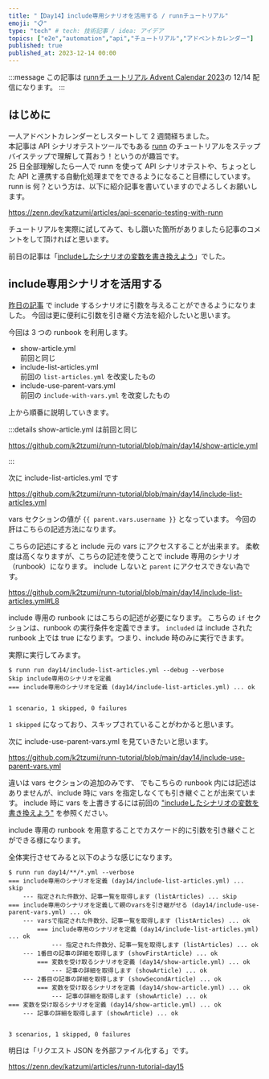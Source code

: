 ```yaml
---
title: "【Day14】include専用シナリオを活用する / runnチュートリアル"
emoji: "📋"
type: "tech" # tech: 技術記事 / idea: アイデア
topics: ["e2e","automation","api","チュートリアル","アドベントカレンダー"]
published: true
published_at: 2023-12-14 00:00
---
```


:::message
この記事は [runnチュートリアル Advent Calendar 2023](https://qiita.com/advent-calendar/2023/runn-tutorial)の 12/14 配信になります。
:::

## はじめに

一人アドベントカレンダーとしスタートして 2 週間経ちました。  
本記事は API シナリオテストツールでもある [runn](https://github.com/k1LoW/runn) のチュートリアルをステップバイステップで理解して貰おう！というのが趣旨です。  
25 日全部理解したら一人で runn を使って API シナリオテストや、ちょっとした API と連携する自動化処理までをできるようになること目標にしています。  
runn is 何？という方は、以下に紹介記事を書いていますのでよろしくお願いします。

https://zenn.dev/katzumi/articles/api-scenario-testing-with-runn

チュートリアルを実際に試してみて、もし躓いた箇所がありましたら記事のコメントをして頂ければと思います。

前日の記事は「[includeしたシナリオの変数を書き換えよう](https://zenn.dev/katzumi/articles/runn-tutorial-day13)」でした。

## include専用シナリオを活用する

[昨日の記事](https://zenn.dev/katzumi/articles/runn-tutorial-day13) で include するシナリオに引数を与えることができるようになりました。 
今回は更に便利に引数を引き継ぐ方法を紹介したいと思います。

今回は 3 つの runbook を利用します。

* show-article.yml  
前回と同じ
* include-list-articles.yml  
前回の `list-articles.yml` を改変したもの
* include-use-parent-vars.yml  
前回の `include-with-vars.yml` を改変したもの

上から順番に説明していきます。

:::details show-article.yml は前回と同じ

https://github.com/k2tzumi/runn-tutorial/blob/main/day14/show-article.yml

:::

次に include-list-articles.yml です

https://github.com/k2tzumi/runn-tutorial/blob/main/day14/include-list-articles.yml

vars セクションの値が `{{ parent.vars.username }}` となっています。
今回の肝はこちらの記述方法になります。

こちらの記述にすると include 元の vars にアクセスすることが出来ます。
柔軟度は高くなりますが、こちらの記述を使うことで include 専用のシナリオ（runbook）になります。
include しないと `parent` にアクセスできない為です。

https://github.com/k2tzumi/runn-tutorial/blob/main/day14/include-list-articles.yml#L8

include 専用の runbook にはこちらの記述が必要になります。
こちらの `if` セクションは、runbook の実行条件を定義できます。
`included` は include された runbook 上では true になります。つまり、include 時のみに実行できます。

実際に実行してみます。

```console
$ runn run day14/include-list-articles.yml --debug --verbose
Skip include専用のシナリオを定義
=== include専用のシナリオを定義 (day14/include-list-articles.yml) ... ok


1 scenario, 1 skipped, 0 failures
```

`1 skipped` になっており、スキップされていることがわかると思います。

次に include-use-parent-vars.yml を見ていきたいと思います。

https://github.com/k2tzumi/runn-tutorial/blob/main/day14/include-use-parent-vars.yml

違いは vars セクションの追加のみです、
でもこちらの runbook 内には記述はありませんが、include 時に vars を指定しなくても引き継ぐことが出来ています。
include 時に vars を上書きするには前回の ["includeしたシナリオの変数を書き換えよう"](https://zenn.dev/katzumi/articles/runn-tutorial-day13) を参照ください。

include 専用の runbook を用意することでカスケード的に引数を引き継ぐことができる様になります。

全体実行させてみると以下のような感じになります。

```console
$ runn run day14/**/*.yml --verbose        
=== include専用のシナリオを定義 (day14/include-list-articles.yml) ... skip
    --- 指定された件数分、記事一覧を取得します (listArticles) ... skip
=== include専用のシナリオを定義して親のvarsを引き継がせる (day14/include-use-parent-vars.yml) ... ok
    --- varsで指定された件数分、記事一覧を取得します (listArticles) ... ok
        === include専用のシナリオを定義 (day14/include-list-articles.yml) ... ok
            --- 指定された件数分、記事一覧を取得します (listArticles) ... ok
    --- 1番目の記事の詳細を取得します (showFirstArticle) ... ok
        === 変数を受け取るシナリオを定義 (day14/show-article.yml) ... ok
            --- 記事の詳細を取得します (showArticle) ... ok
    --- 2番目の記事の詳細を取得します (showSecondArticle) ... ok
        === 変数を受け取るシナリオを定義 (day14/show-article.yml) ... ok
            --- 記事の詳細を取得します (showArticle) ... ok
=== 変数を受け取るシナリオを定義 (day14/show-article.yml) ... ok
    --- 記事の詳細を取得します (showArticle) ... ok


3 scenarios, 1 skipped, 0 failures
```

明日は「リクエスト JSON を外部ファイル化する」です。

https://zenn.dev/katzumi/articles/runn-tutorial-day15